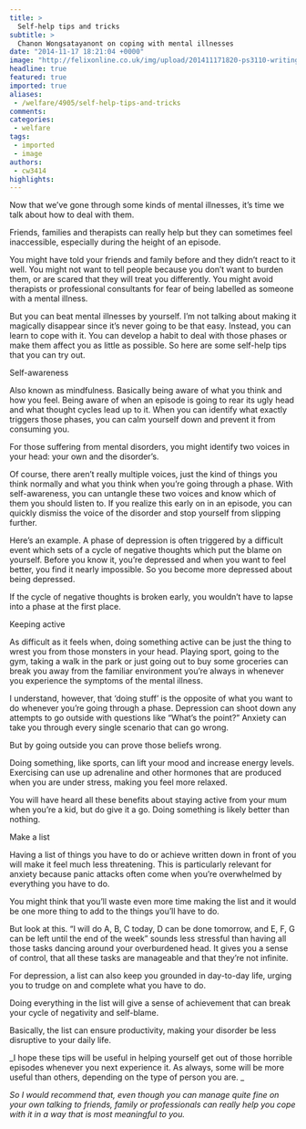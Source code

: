 ```yaml
---
title: >
  Self-help tips and tricks
subtitle: >
  Chanon Wongsatayanont on coping with mental illnesses
date: "2014-11-17 18:21:04 +0000"
image: "http://felixonline.co.uk/img/upload/201411171820-ps3110-writing-a-list-1024x692.jpg"
headline: true
featured: true
imported: true
aliases:
 - /welfare/4905/self-help-tips-and-tricks
comments:
categories:
 - welfare
tags:
 - imported
 - image
authors:
 - cw3414
highlights:
---
```


Now that we’ve gone through some kinds of mental illnesses, it’s time we talk about how to deal with them.

Friends, families and therapists can really help but they can sometimes feel inaccessible, especially during the height of an episode.

You might have told your friends and family before and they didn’t react to it well. You might not want to tell people because you don’t want to burden them, or are scared that they will treat you differently. You might avoid therapists or professional consultants for fear of being labelled as someone with a mental illness.

But you can beat mental illnesses by yourself. I’m not talking about making it magically disappear since it’s never going to be that easy. Instead, you can learn to cope with it. You can develop a habit to deal with those phases or make them affect you as little as possible. So here are some self-help tips that you can try out.

Self-awareness

Also known as mindfulness. Basically being aware of what you think and how you feel. Being aware of when an episode is going to rear its ugly head and what thought cycles lead up to it. When you can identify what exactly triggers those phases, you can calm yourself down and prevent it from consuming you.

For those suffering from mental disorders, you might identify two voices in your head: your own and the disorder’s.

Of course, there aren’t really multiple voices, just the kind of things you think normally and what you think when you’re going through a phase. With self-awareness, you can untangle these two voices and know which of them you should listen to. If you realize this early on in an episode, you can quickly dismiss the voice of the disorder and stop yourself from slipping further.

Here’s an example. A phase of depression is often triggered by a difficult event which sets of a cycle of negative thoughts which put the blame on yourself. Before you know it, you’re depressed and when you want to feel better, you find it nearly impossible. So you become more depressed about being depressed.

If the cycle of negative thoughts is broken early, you wouldn’t have to lapse into a phase at the first place.

Keeping active

As difficult as it feels when, doing something active can be just the thing to wrest you from those monsters in your head. Playing sport, going to the gym, taking a walk in the park or just going out to buy some groceries can break you away from the familiar environment you’re always in whenever you experience the symptoms of the mental illness.

I understand, however, that ‘doing stuff’ is the opposite of what you want to do whenever you’re going through a phase. Depression can shoot down any attempts to go outside with questions like “What’s the point?” Anxiety can take you through every single scenario that can go wrong.

But by going outside you can prove those beliefs wrong.

Doing something, like sports, can lift your mood and increase energy levels. Exercising can use up adrenaline and other hormones that are produced when you are under stress, making you feel more relaxed.

You will have heard all these benefits about staying active from your mum when you’re a kid, but do give it a go. Doing something is likely better than nothing.

Make a list

Having a list of things you have to do or achieve written down in front of you will make it feel much less threatening. This is particularly relevant for anxiety because panic attacks often come when you’re overwhelmed by everything you have to do.

You might think that you’ll waste even more time making the list and it would be one more thing to add to the things you’ll have to do.

But look at this. “I will do A, B, C today, D can be done tomorrow, and E, F, G can be left until the end of the week” sounds less stressful than having all those tasks dancing around your overburdened head. It gives you a sense of control, that all these tasks are manageable and that they’re not infinite.

For depression, a list can also keep you grounded in day-to-day life, urging you to trudge on and complete what you have to do.

Doing everything in the list will give a sense of achievement that can break your cycle of negativity and self-blame.

Basically, the list can ensure productivity, making your disorder be less disruptive to your daily life.

_I hope these tips will be useful in helping yourself get out of those horrible episodes whenever you next experience it. As always, some will be more useful than others, depending on the type of person you are. _

_So I would recommend that, even though you can manage quite fine on your own talking to friends, family or professionals can really help you cope with it in a way that is most meaningful to you._

